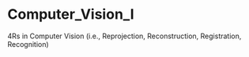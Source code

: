 # Computer_Vision_I
4Rs in Computer Vision (i.e., Reprojection, Reconstruction, Registration, Recognition)
